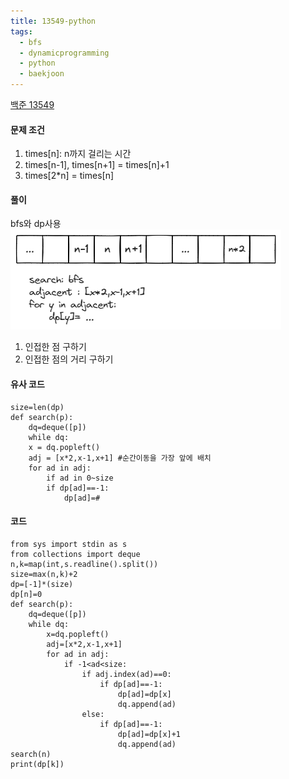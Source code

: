 ```yaml
---
title: 13549-python
tags:
  - bfs
  - dynamicprogramming
  - python
  - baekjoon
---
```

[백준 13549](https://www.acmicpc.net/problem/13549)

#### 문제 조건
1. times[n]: n까지 걸리는 시간
2. times[n-1], times[n+1] = times[n]+1
3. times[2*n] = times[n]

#### 풀이
bfs와 dp사용
![](../images/Pasted%20image%2020240508133841.png)

1. 인접한 점 구하기
2. 인접한 점의 거리 구하기


#### 유사 코드

```
size=len(dp)
def search(p):
	dq=deque([p])
	while dq:
	x = dq.popleft()
	adj = [x*2,x-1,x+1] #순간이동을 가장 앞에 배치
	for ad in adj:
		if ad in 0~size
		if dp[ad]==-1:
			dp[ad]=#
```



#### 코드
```
from sys import stdin as s
from collections import deque
n,k=map(int,s.readline().split())
size=max(n,k)+2
dp=[-1]*(size)
dp[n]=0
def search(p):
    dq=deque([p])
    while dq:
        x=dq.popleft()
        adj=[x*2,x-1,x+1]
        for ad in adj:
            if -1<ad<size:
                if adj.index(ad)==0:
                    if dp[ad]==-1:
                        dp[ad]=dp[x]
                        dq.append(ad)
                else:
                    if dp[ad]==-1:
                        dp[ad]=dp[x]+1
                        dq.append(ad)
search(n)
print(dp[k])
```